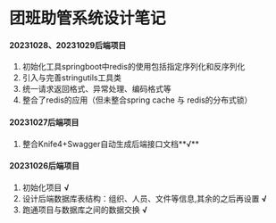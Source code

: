 # 团班助管系统设计笔记

#### 20231028、20231029后端项目
1. 初始化工具springboot中redis的使用包括指定序列化和反序列化
2. 引入与完善stringutils工具类
3. 统一请求返回格式、异常处理、编码格式等
4. 整合了redis的应用（但未整合spring cache 与 redis的分布式锁）

#### 20231027后端项目
1. 整合Knife4+Swagger自动生成后端接口文档**√**

#### 20231026后端项目

1. 初始化项目 **√**
2. 设计后端数据库表结构：组织、人员、文件等信息,其余的之后再设置 **√**
3. 跑通项目与数据库之间的数据交换 **√**



